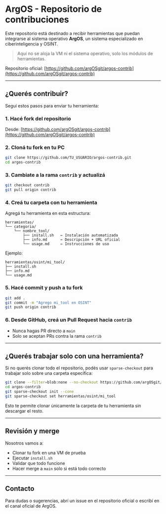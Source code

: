 # ArgOS - Repositorio de contribuciones

Este repositorio está destinado a recibir herramientas que puedan integrarse al sistema operativo **ArgOS**, un sistema especializado en ciberinteligencia y OSINT.

> Aquí no se aloja la VM ni el sistema operativo, solo los módulos de herramientas.

Repositorio oficial: [https://github.com/argOSgit/argos-contrib](https://github.com/argOSgit/argos-contrib)

---

## ¿Querés contribuir?

Seguí estos pasos para enviar tu herramienta:

### 1. Hacé fork del repositorio

Desde: [https://github.com/argOSgit/argos-contrib](https://github.com/argOSgit/argos-contrib)

### 2. Cloná tu fork en tu PC

```bash
git clone https://github.com/TU_USUARIO/argos-contrib.git
cd argos-contrib
```

### 3. Cambiate a la rama `contrib` y actualizá

```bash
git checkout contrib
git pull origin contrib
```

### 4. Creá tu carpeta con tu herramienta

Agregá tu herramienta en esta estructura:

```
herramientas/
└── categoria/
    └── nombre_tool/
        ├── install.sh   ← Instalación automatizada
        ├── info.md      ← Descripción + URL oficial
        └── usage.md     ← Instrucciones de uso
```

Ejemplo:

```
herramientas/osint/mi_tool/
├── install.sh
├── info.md
└── usage.md
```

### 5. Hacé commit y push a tu fork

```bash
git add .
git commit -m "Agrego mi_tool en OSINT"
git push origin contrib
```

### 6. Desde GitHub, creá un Pull Request hacia `contrib`

- Nunca hagas PR directo a `main`
- Solo se aceptan PRs contra la rama `contrib`

---

## ¿Querés trabajar solo con una herramienta?

Si no querés clonar todo el repositorio, podés usar `sparse-checkout` para trabajar solo sobre una carpeta específica:

```bash
git clone --filter=blob:none --no-checkout https://github.com/argOSgit/argos-contrib.git
cd argos-contrib
git sparse-checkout init --cone
git sparse-checkout set herramientas/osint/mi_tool
```

Esto te permite clonar únicamente la carpeta de tu herramienta sin descargar el resto.

---

## Revisión y merge

Nosotros vamos a:

- Clonar tu fork en una VM de prueba
- Ejecutar `install.sh`
- Validar que todo funcione
- Hacer merge a `main` solo si está todo correcto

---

## Contacto

Para dudas o sugerencias, abrí un issue en el repositorio oficial o escribí en el canal oficial de ArgOS.
